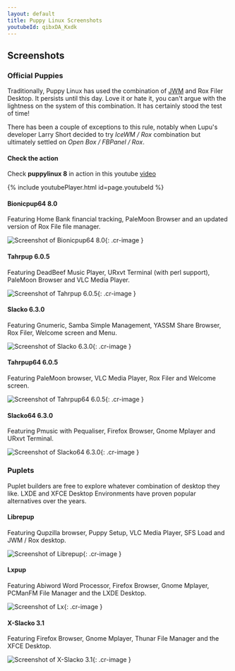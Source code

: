 ```yaml
---
layout: default
title: Puppy Linux Screenshots
youtubeId: qibxDA_Kxdk
---
```

## Screenshots

### Official Puppies

Traditionally, Puppy Linux has used the combination of 
[JWM](http://joewing.net/projects/jwm/) and Rox Filer Desktop. It persists
until this day. Love it or hate it, you can't argue with the lightness on the 
system of this combination. It has certainly stood the test of time!

There has been a couple of exceptions to this rule, notably when Lupu's
developer Larry Short decided to try _IceWM / Rox_ combination but ultimately
settled on _Open Box / FBPanel / Rox_.

#### Check the action

Check **puppylinux 8** in action in this youtube [video](https://www.youtube.com/watch?v=qibxDA_Kxdk)

{% include youtubePlayer.html id=page.youtubeId %}

#### Bionicpup64 8.0

Featuring Home Bank financial tracking, PaleMoon
Browser and an updated version of Rox File file manager.

![Screenshot of Bionicpup64 8.0](screenshots/bionicpup64.jpg){: .cr-image }


#### Tahrpup 6.0.5

Featuring DeadBeef Music Player, URxvt Terminal (with perl support), PaleMoon
Browser and VLC Media Player.

![Screenshot of Tahrpup 6.0.5](screenshots/tahr.jpg){: .cr-image }


#### Slacko 6.3.0

Featuring Gnumeric, Samba Simple Management, YASSM Share Browser, Rox Filer, 
Welcome screen and Menu.

![Screenshot of Slacko 6.3.0](screenshots/slacko.jpg){: .cr-image }


#### Tahrpup64 6.0.5

Featuring PaleMoon browser, VLC Media Player, Rox Filer and Welcome screen.

![Screenshot of Tahrpup64 6.0.5](screenshots/tahr64.jpg){: .cr-image }


#### Slacko64 6.3.0

Featuring Pmusic with Pequaliser, Firefox Browser, Gnome Mplayer and URxvt
Terminal.

![Screenshot of Slacko64 6.3.0](screenshots/slacko64.jpg){: .cr-image }


### Puplets

Puplet builders are free to explore whatever combination of desktop they like.
LXDE and XFCE Desktop Environments have proven popular alternatives over the 
years.

#### Librepup

Featuring Qupzilla browser, Puppy Setup, VLC Media Player, SFS Load
and JWM / Rox desktop.

![Screenshot of Librepup](screenshots/librepup.jpg){: .cr-image }

#### Lxpup

Featuring Abiword Word Processor, Firefox Browser, Gnome Mplayer, PCManFM
File Manager and the LXDE Desktop.

![Screenshot of Lx](screenshots/lxpup.jpg){: .cr-image }


#### X-Slacko 3.1

Featuring Firefox Browser, Gnome Mplayer, Thunar File Manager and the
XFCE Desktop.

![Screenshot of X-Slacko 3.1](screenshots/xslacko.jpg){: .cr-image }


